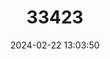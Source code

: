 ---
title: "33423"
category: "Shorea longiflora"
draft: false
date: 2024-02-22 13:03:50
languages:
  Malay: ["Lun Paya"]
---